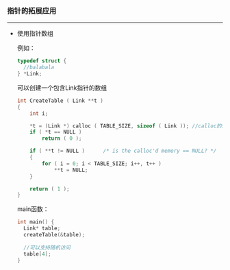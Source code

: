 ### 指针的拓展应用

---

- 使用指针数组

  例如：

  ```c++
  typedef struct {
    //balabala
  } *Link;
  ```

  可以创建一个包含Link指针的数组

  ```c++
  int CreateTable ( Link **t )
  {
      int i;
  
      *t = (Link *) calloc ( TABLE_SIZE, sizeof ( Link )); //calloc的作用和malloc类似，不过会自动初始化内存空间
      if ( *t == NULL )
          return ( 0 );
  
      if ( **t != NULL )      /* is the calloc'd memory == NULL? */
      {
          for ( i = 0; i < TABLE_SIZE; i++, t++ )
              **t = NULL;
      }
  
      return ( 1 );
  }
  ```

  main函数：

  ```c++
  int main() {
    Link* table;
    createTable(&table);
    
    //可以支持随机访问
    table[4];
  }
  ```

  